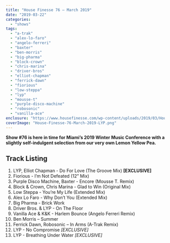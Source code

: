 ```yaml
---
title: "House Finesse 76 – March 2019"
date: "2019-03-22"
categories: 
  - "shows"
tags: 
  - "a-trak"
  - "alex-lo-faro"
  - "angelo-ferreri"
  - "baxter"
  - "ben-morris"
  - "big-pharma"
  - "block-crown"
  - "chris-marina"
  - "driver-bros"
  - "elliot-chapman"
  - "ferrick-dawn"
  - "fiorious"
  - "low-steppa"
  - "lyp"
  - "mousse-t"
  - "purple-disco-machine"
  - "robosonic"
  - "vanilla-ace"
enclosure: "https://www.housefinesse.com/wp-content/uploads/2019/03/House-Finesse-76-March-2019.mp3 145114606 audio/mpeg "
coverImage: "House-Finesse-76-March-2019-LYP.png"
---
```


**Show #76 is here in time for Miami’s 2019 Winter Music Conference with a slightly self-indulgent selection from our very own Lemon Yellow Pea.**

## Track Listing

1. LYP, Elliot Chapman - Do For Love (The Groove Mix) **\[EXCLUSIVE\]**
2. Fiorious - I’m Not Defeated (12” Mix)
3. Purple Disco Machine, Baxter - Encore (Mousse T. Remix)
4. Block & Crown, Chris Marina - Glad to Win (Original Mix)
5. Low Steppa - You’re My Life (Extended Mix)
6. Alex Lo Faro - Why Don’t You (Extended Mix)
7. Big Pharma - Brick Work
8. Driver Bros. & LYP - On The Floor
9. Vanilla Ace & K&K - Harlem Bounce (Angelo Ferreri Remix)
10. Ben Morris – Summer
11. Ferrick Dawn, Robosonic – In Arms (A-Trak Remix)
12. LYP - No Compromise _\[EXCLUSIVE\]_
13. LYP - Breathing Under Water _\[EXCLUSIVE\]_
